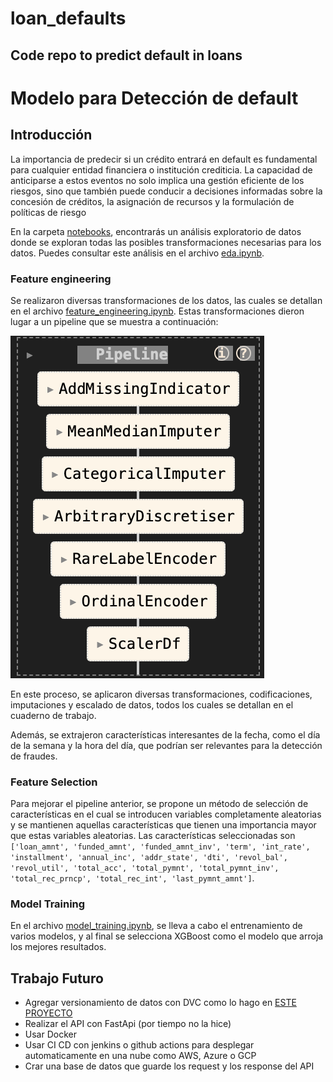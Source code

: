 # loan_defaults
Code repo to predict default in loans
---
# Modelo para Detección de default

## Introducción
La importancia de predecir si un crédito entrará en default es fundamental para cualquier entidad financiera o institución crediticia. La capacidad de anticiparse a estos eventos no solo implica una gestión eficiente de los riesgos, sino que también puede conducir a decisiones informadas sobre la concesión de créditos, la asignación de recursos y la formulación de políticas de riesgo

En la carpeta [notebooks](notebooks/), encontrarás un análisis exploratorio de datos donde se exploran todas las posibles transformaciones necesarias para los datos. Puedes consultar este análisis en el archivo [eda.ipynb](notebooks/01-eda.ipynb).



### Feature engineering
Se realizaron diversas transformaciones de los datos, las cuales se detallan en el archivo [feature_engineering.ipynb](notebooks/02-feature_engineering.ipynb). Estas transformaciones dieron lugar a un pipeline que se muestra a continuación:

![Imagen](img/pipeline.png)

En este proceso, se aplicaron diversas transformaciones, codificaciones, imputaciones y escalado de datos, todos los cuales se detallan en el cuaderno de trabajo.

Además, se extrajeron características interesantes de la fecha, como el día de la semana y la hora del día, que podrían ser relevantes para la detección de fraudes.


### Feature Selection
Para mejorar el pipeline anterior, se propone un método de selección de características en el cual se introducen variables completamente aleatorias y se mantienen aquellas características que tienen una importancia mayor que estas variables aleatorias. Las características seleccionadas son `['loan_amnt', 'funded_amnt', 'funded_amnt_inv', 'term', 'int_rate', 'installment', 'annual_inc', 'addr_state', 'dti', 'revol_bal', 'revol_util', 'total_acc', 'total_pymnt', 'total_pymnt_inv', 'total_rec_prncp', 'total_rec_int', 'last_pymnt_amnt']`.

 ### Model Training

En el archivo [model_training.ipynb](notebooks/04-model%20_training.ipynb), se lleva a cabo el entrenamiento de varios modelos, y al final se selecciona XGBoost como el modelo que arroja los mejores resultados.


## Trabajo Futuro
- Agregar versionamiento de datos con DVC como lo hago en [ESTE PROYECTO](https://github.com/Wilmar3752/cluster-app)
- Realizar el API con FastApi (por tiempo no la hice)
- Usar Docker
- Usar CI CD con jenkins o github actions para desplegar automaticamente en una nube como AWS, Azure o GCP
- Crar una base de datos que guarde los request y los response del API